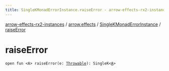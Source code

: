 ```yaml
---
title: SingleKMonadErrorInstance.raiseError - arrow-effects-rx2-instances
---
```


[arrow-effects-rx2-instances](../../index.html) / [arrow.effects](../index.html) / [SingleKMonadErrorInstance](index.html) / [raiseError](./raise-error.html)

# raiseError

`open fun <A> raiseError(e: `[`Throwable`](https://kotlinlang.org/api/latest/jvm/stdlib/kotlin/-throwable/index.html)`): SingleK<`[`A`](raise-error.html#A)`>`